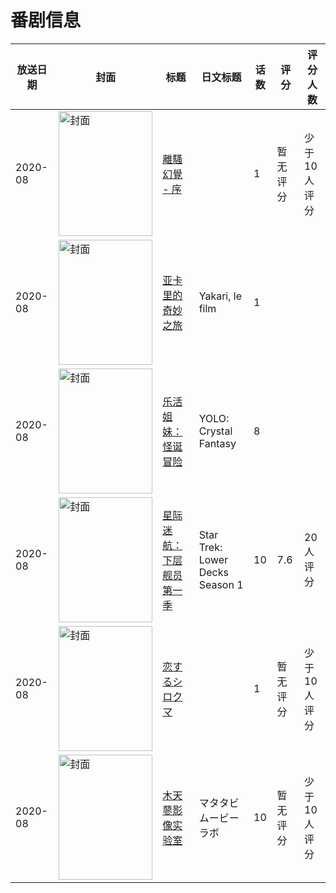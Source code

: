 # 番剧信息

|放送日期|封面|标题|日文标题|话数|评分|评分人数|
|---|---|---|---|---|---|---|
|2020-08|<img src="//lain.bgm.tv/pic/cover/c/37/af/317237_2IRu6.jpg" alt="封面" style="width:150px;height:200px;object-fit:cover;">|[離騷幻覺 - 序](https://bangumi.tv/subject/317237)||1|暂无评分|少于10人评分|
|2020-08|<img src="//lain.bgm.tv/pic/cover/c/e5/d3/524959_bpGBx.jpg" alt="封面" style="width:150px;height:200px;object-fit:cover;">|[亚卡里的奇妙之旅](https://bangumi.tv/subject/524959)|Yakari, le film|1|||
|2020-08|<img src="//lain.bgm.tv/pic/cover/c/ec/d0/536353_RtnSw.jpg" alt="封面" style="width:150px;height:200px;object-fit:cover;">|[乐活姐妹：怪诞冒险](https://bangumi.tv/subject/536353)|YOLO: Crystal Fantasy|8|||
|2020-08|<img src="//lain.bgm.tv/pic/cover/c/f1/cc/314041_HN3yv.jpg" alt="封面" style="width:150px;height:200px;object-fit:cover;">|[星际迷航：下层舰员 第一季](https://bangumi.tv/subject/314041)|Star Trek: Lower Decks Season 1|10|7.6|20人评分|
|2020-08|<img src="//lain.bgm.tv/pic/cover/c/0c/c3/317888_SphFM.jpg" alt="封面" style="width:150px;height:200px;object-fit:cover;">|[恋するシロクマ](https://bangumi.tv/subject/317888)||1|暂无评分|少于10人评分|
|2020-08|<img src="//lain.bgm.tv/pic/cover/c/a7/86/333946_ZXSg2.jpg" alt="封面" style="width:150px;height:200px;object-fit:cover;">|[木天蓼影像实验室](https://bangumi.tv/subject/333946)|マタタビムービーラボ|10|暂无评分|少于10人评分|
